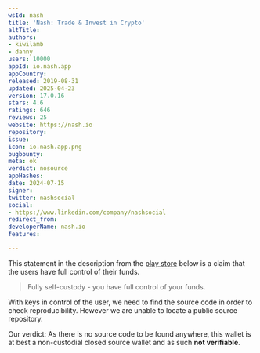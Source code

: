 ```yaml
---
wsId: nash
title: 'Nash: Trade & Invest in Crypto'
altTitle: 
authors:
- kiwilamb
- danny
users: 10000
appId: io.nash.app
appCountry: 
released: 2019-08-31
updated: 2025-04-23
version: 17.0.16
stars: 4.6
ratings: 646
reviews: 25
website: https://nash.io
repository: 
issue: 
icon: io.nash.app.png
bugbounty: 
meta: ok
verdict: nosource
appHashes: 
date: 2024-07-15
signer: 
twitter: nashsocial
social:
- https://www.linkedin.com/company/nashsocial
redirect_from: 
developerName: nash.io
features: 

---
```


This statement in the description from the [play store](https://play.google.com/store/apps/details?id=io.nash.app) below is a claim that the users have full control of their funds.

> Fully self-custody - you have full control of your funds.

With keys in control of the user, we need to find the source code in order to check reproducibility.
However we are unable to locate a public source repository.

Our verdict: As there is no source code to be found anywhere, this wallet is at best a non-custodial closed source wallet and as such **not verifiable**.
